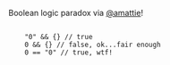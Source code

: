 Boolean logic paradox via [@amattie](amattie)!

<code>
    "0" && {} // true
    0 && {} // false, ok...fair enough
    0 == "0" // true, wtf!
</code>